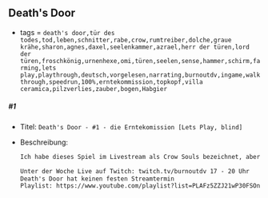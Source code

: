 ## Death's Door

* tags = `death's door,tür des todes,tod,leben,schnitter,rabe,crow,rumtreiber,dolche,graue krähe,sharon,agnes,daxel,seelenkammer,azrael,herr der türen,lord der türen,froschkönig,urnenhexe,omi,türen,seelen,sense,hammer,schirm,farming,lets play,playthrough,deutsch,vorgelesen,narrating,burnoutdv,ingame,walkthrough,speedrun,100%,erntekommission,topkopf,villa ceramica,pilzverlies,zauber,bogen,Habgier`

##### #1

* Titel: `Death's Door - #1 - die Erntekomission [Lets Play, blind]`

* Beschreibung:

  ```markdown
  Ich habe dieses Spiel im Livestream als Crow Souls bezeichnet, aber eigentlich stimmt das nicht wirklich. Wenn ich das tun würde wäre ja quasi jedes Spiel ein Dark Souls Clon. Und dabei gab es doch schon andere Spiele die sich ähnlichen Prinzipien bedienen davor und damit meine ich nicht nur Demon Souls. Wie dem aber auch sei, wir sind eine Krähe und anscheinend eine Art Sub-Dienstleister für den Tod. So habe ich das zumindest verstanden. Die Behörde läuft aber nicht mehr so gut, daher ist es ziemlich selten einen Auftrag zu haben und dann geht auch noch irgendwas schief. Erwarten tut uns dann eine Welt voller Gegner und Rätsel. Anfangen tun wir aber mit einem Waldgeist, alles Andere danach.
  
  Unter der Woche Live auf Twitch: twitch.tv/burnoutdv 17 - 20 Uhr
  Death's Door hat keinen festen Streamtermin
  Playlist: https://www.youtube.com/playlist?list=PLAFz5ZZJ21wP30FSOnH8_2ppUqi9a9QzJ
  ```

